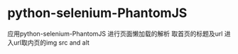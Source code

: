 # python-selenium-PhantomJS
应用python-selenium-PhantomJS
进行页面懒加载的解析
取首页的标题及url
进入url取内页的img src and alt
